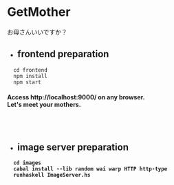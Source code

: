 # GetMother

お母さんいいですか？

- ## frontend preparation

```
  cd frontend
  npm install
  npm start
```

  <h4> Access http://localhost:9000/ on any browser. 
  <br>Let's meet your mothers.

<br><br>

- ## image server preparation

```
  cd images
  cabal install --lib random wai warp HTTP http-type
  runhaskell ImageServer.hs
```
